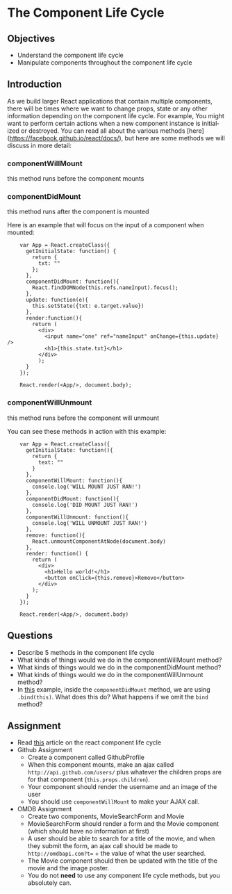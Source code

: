 # The Component Life Cycle 

## Objectives

- Understand the component life cycle
- Manipulate components throughout the component life cycle

## Introduction

As we build larger React applications that contain multiple components, there will be times where we want to change props, state or any other information depending on the component life cycle. For example, You might want to per­form cer­tain actions when a new com­po­nent instance is ini­tial­ized or destroyed. You can read all about the various methods [here](https://facebook.github.io/react/docs/<component-specs class="html"></component-specs>), but here are some methods we will discuss in more detail:

### componentWillMount 
this method runs before the component mounts

### componentDidMount 
this method runs after the component is mounted

Here is an example that will focus on the input of a component when mounted:

```
    var App = React.createClass({
      getInitialState: function() {
        return {
          txt: ""
        };
      },
      componentDidMount: function(){
        React.findDOMNode(this.refs.nameInput).focus();
      },
      update: function(e){
        this.setState({txt: e.target.value})
      },
      render:function(){
        return (
          <div>
            <input name="one" ref="nameInput" onChange={this.update} />
            <h1>{this.state.txt}</h1>
          </div>
          );
      }
    });

    React.render(<App/>, document.body);

```

### componentWillUnmount 
this method runs before the component will unmount

You can see these methods in action with this example:
```
    var App = React.createClass({
      getInitialState: function(){
        return {
          text: ""
        }
      },
      componentWillMount: function(){
        console.log('WILL MOUNT JUST RAN!')
      },
      componentDidMount: function(){
        console.log('DID MOUNT JUST RAN!')
      },
      componentWillUnmount: function(){
        console.log('WILL UNMOUNT JUST RAN!')
      },
      remove: function(){
        React.unmountComponentAtNode(document.body)
      },
      render: function() {
        return (
          <div>
            <h1>Hello world!</h1>
            <button onClick={this.remove}>Remove</button>
          </div>
        );
      }
    });

    React.render(<App/>, document.body)
```

## Questions

* Describe 5 methods in the component life cycle
* What kinds of things would we do in the componentWillMount method?
* What kinds of things would we do in the componentDidMount method?
* What kinds of things would we do in the componentWillUnmount method?
* In [this](https://facebook.github.io/react/tips/initial-ajax.html) example, inside the `componentDidMount` method, we are using `.bind(this)`. What does this do? What happens if we omit the `bind` method?

## Assignment

* Read [this](http://javascript.tutorialhorizon.com/2014/09/13/execution-sequence-of-a-react-components-lifecycle-methods/) article on the react component life cycle
* Github Assignment 
    - Create a component called GithubProfile
    - When this component mounts, make an ajax called `http://api.github.com/users/` plus whatever the children props are for that component (`this.props.children`).
    - Your component should render the username and an image of the user  
    - You should use `componentWillMount` to make your AJAX call.
* OMDB Assignment 
    - Create two components, MovieSearchForm and Movie
    - MovieSearchForm should render a form and the Movie component (which should have no information at first)
    - A user should be able to search for a title of the movie, and when they submit the form, an ajax call should be made to `http://omdbapi.com?t=` + the value of what the user searched. 
    - The Movie component should then be updated with the title of the movie and the image poster.
    - You do not **need** to use any component life cycle methods, but you absolutely can.
